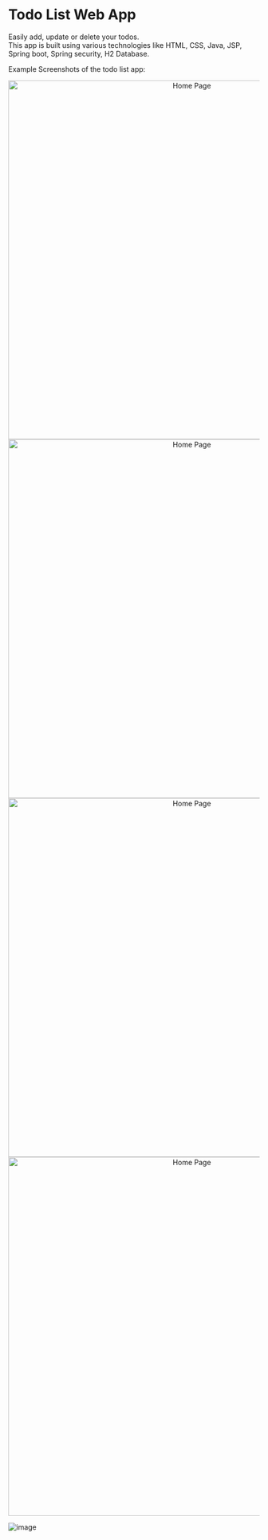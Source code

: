 # Todo List Web App

Easily add, update or delete your todos.<br/>
This app is built using various technologies like HTML, CSS, Java, JSP, Spring boot, Spring security, H2 Database.<br/>

Example Screenshots of the todo list app:<br/>
<p align="center">
  <img src="https://github.com/swanandtamaskar1/todo-list-web-app/assets/35898035/60def36a-0fda-4ee5-9f54-0404ed416ac2" width="720" title="Home Page"><br/>
  <img src="https://github.com/swanandtamaskar1/todo-list-web-app/assets/35898035/65bca230-1e6d-4362-9b78-b3e01e1e7f4a" width="720" title="Home Page"><br/>
  <img src="https://github.com/swanandtamaskar1/todo-list-web-app/assets/35898035/60def36a-0fda-4ee5-9f54-0404ed416ac2" width="720" title="Home Page"><br/>
  <img src="https://github.com/swanandtamaskar1/todo-list-web-app/assets/35898035/60def36a-0fda-4ee5-9f54-0404ed416ac2" width="720" title="Home Page">
</p>

![image](https://github.com/swanandtamaskar1/todo-list-web-app/assets/35898035/65bca230-1e6d-4362-9b78-b3e01e1e7f4a)

